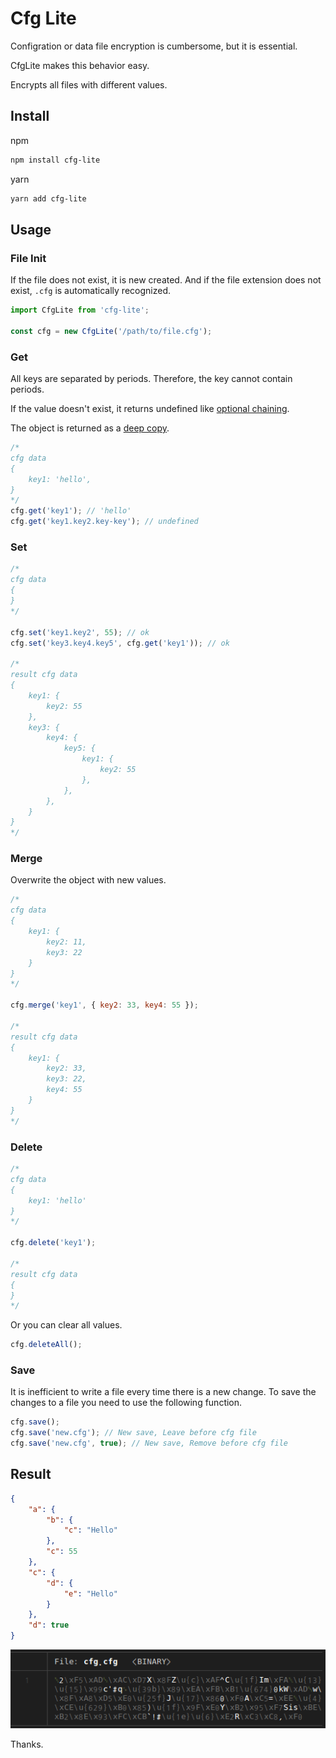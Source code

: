 # Cfg Lite

Configration or data file encryption is cumbersome, but it is essential.

CfgLite makes this behavior easy.

Encrypts all files with different values.


## Install

npm
```sh
npm install cfg-lite
```

yarn
```sh
yarn add cfg-lite
```

## Usage

### File Init

If the file does not exist, it is new created. And if the file extension does not exist, `.cfg` is automatically recognized.

```typescript
import CfgLite from 'cfg-lite';

const cfg = new CfgLite('/path/to/file.cfg');
```

### Get

All keys are separated by periods. Therefore, the key cannot contain periods.

If the value doesn't exist, it returns undefined like [optional chaining](https://developer.mozilla.org/docs/Web/JavaScript/Reference/Operators/Optional_chaining).

The object is returned as a [deep copy](https://lodash.com/docs/4.17.15#cloneDeep).

```javascript
/*
cfg data
{
	key1: 'hello',
}
*/
cfg.get('key1'); // 'hello'
cfg.get('key1.key2.key-key'); // undefined
```

### Set

```javascript
/*
cfg data
{
}
*/

cfg.set('key1.key2', 55); // ok
cfg.set('key3.key4.key5', cfg.get('key1')); // ok

/*
result cfg data
{
	key1: {
		key2: 55
	},
	key3: {
		key4: {
			key5: {
				key1: {
					key2: 55
				},
			},
		},
	}
}
*/
```

### Merge

Overwrite the object with new values.

```javascript
/*
cfg data
{
	key1: {
		key2: 11,
		key3: 22
	}
}
*/

cfg.merge('key1', { key2: 33, key4: 55 });

/*
result cfg data
{
	key1: {
		key2: 33,
		key3: 22,
		key4: 55
	}
}
*/
```

### Delete
```javascript
/*
cfg data
{
	key1: 'hello'
}
*/

cfg.delete('key1');

/*
result cfg data
{
}
*/
```

Or you can clear all values.

```javascript
cfg.deleteAll();
```

### Save

It is inefficient to write a file every time there is a new change.
To save the changes to a file you need to use the following function.

```javascript
cfg.save();
cfg.save('new.cfg'); // New save, Leave before cfg file
cfg.save('new.cfg', true); // New save, Remove before cfg file
```

## Result
```json
{
	"a": {
		"b": {
			"c": "Hello"
		},
		"c": 55
	},
	"c": {
		"d": {
			"e": "Hello"
		}
	},
	"d": true
}
```
![](assets/pic1.png)


Thanks.
